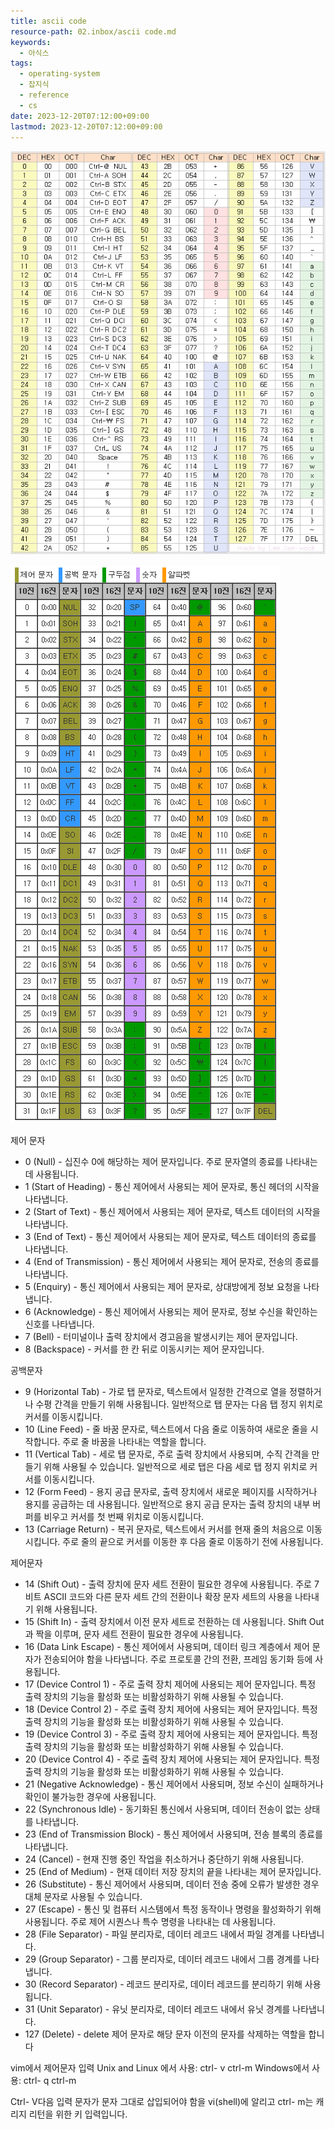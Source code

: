 ```yaml
---
title: ascii code
resource-path: 02.inbox/ascii code.md
keywords:
  - 아식스
tags:
  - operating-system
  - 잡지식
  - reference
  - cs
date: 2023-12-20T07:12:00+09:00
lastmod: 2023-12-20T07:12:00+09:00
---
```

![Untitled](../08.media/20231213153502.png)

![Untitled 1](../08.media/20231223153501.png)

제어 문자
- 0 (Null) - 십진수 0에 해당하는 제어 문자입니다. 주로 문자열의 종료를 나타내는 데 사용됩니다.
- 1 (Start of Heading) - 통신 제어에서 사용되는 제어 문자로, 통신 헤더의 시작을 나타냅니다.
- 2 (Start of Text) - 통신 제어에서 사용되는 제어 문자로, 텍스트 데이터의 시작을 나타냅니다.
- 3 (End of Text) - 통신 제어에서 사용되는 제어 문자로, 텍스트 데이터의 종료를 나타냅니다.
- 4 (End of Transmission) - 통신 제어에서 사용되는 제어 문자로, 전송의 종료를 나타냅니다.
- 5 (Enquiry) - 통신 제어에서 사용되는 제어 문자로, 상대방에게 정보 요청을 나타냅니다.
- 6 (Acknowledge) - 통신 제어에서 사용되는 제어 문자로, 정보 수신을 확인하는 신호를 나타냅니다.
- 7 (Bell) - 터미널이나 출력 장치에서 경고음을 발생시키는 제어 문자입니다.
- 8 (Backspace) - 커서를 한 칸 뒤로 이동시키는 제어 문자입니다.


공백문자
- 9 (Horizontal Tab) - 가로 탭 문자로, 텍스트에서 일정한 간격으로 열을 정렬하거나 수평 간격을 만들기 위해 사용됩니다. 일반적으로 탭 문자는 다음 탭 정지 위치로 커서를 이동시킵니다.
- 10 (Line Feed) - 줄 바꿈 문자로, 텍스트에서 다음 줄로 이동하여 새로운 줄을 시작합니다. 주로 줄 바꿈을 나타내는 역할을 합니다.
- 11 (Vertical Tab) - 세로 탭 문자로, 주로 출력 장치에서 사용되며, 수직 간격을 만들기 위해 사용될 수 있습니다. 일반적으로 세로 탭은 다음 세로 탭 정지 위치로 커서를 이동시킵니다.
- 12 (Form Feed) - 용지 공급 문자로, 출력 장치에서 새로운 페이지를 시작하거나 용지를 공급하는 데 사용됩니다. 일반적으로 용지 공급 문자는 출력 장치의 내부 버퍼를 비우고 커서를 첫 번째 위치로 이동시킵니다.
- 13 (Carriage Return) - 복귀 문자로, 텍스트에서 커서를 현재 줄의 처음으로 이동시킵니다. 주로 줄의 끝으로 커서를 이동한 후 다음 줄로 이동하기 전에 사용됩니다.


제어문자
- 14 (Shift Out) - 출력 장치에 문자 세트 전환이 필요한 경우에 사용됩니다. 주로 7비트 ASCII 코드와 다른 문자 세트 간의 전환이나 확장 문자 세트의 사용을 나타내기 위해 사용됩니다.
- 15 (Shift In) - 출력 장치에서 이전 문자 세트로 전환하는 데 사용됩니다. Shift Out과 짝을 이루며, 문자 세트 전환이 필요한 경우에 사용됩니다.
- 16 (Data Link Escape) - 통신 제어에서 사용되며, 데이터 링크 계층에서 제어 문자가 전송되어야 함을 나타냅니다. 주로 프로토콜 간의 전환, 프레임 동기화 등에 사용됩니다.
- 17 (Device Control 1) - 주로 출력 장치 제어에 사용되는 제어 문자입니다. 특정 출력 장치의 기능을 활성화 또는 비활성화하기 위해 사용될 수 있습니다.
- 18 (Device Control 2) - 주로 출력 장치 제어에 사용되는 제어 문자입니다. 특정 출력 장치의 기능을 활성화 또는 비활성화하기 위해 사용될 수 있습니다.
- 19 (Device Control 3) - 주로 출력 장치 제어에 사용되는 제어 문자입니다. 특정 출력 장치의 기능을 활성화 또는 비활성화하기 위해 사용될 수 있습니다.
- 20 (Device Control 4) - 주로 출력 장치 제어에 사용되는 제어 문자입니다. 특정 출력 장치의 기능을 활성화 또는 비활성화하기 위해 사용될 수 있습니다.
- 21 (Negative Acknowledge) - 통신 제어에서 사용되며, 정보 수신이 실패하거나 확인이 불가능한 경우에 사용됩니다.
- 22 (Synchronous Idle) - 동기화된 통신에서 사용되며, 데이터 전송이 없는 상태를 나타냅니다.
- 23 (End of Transmission Block) - 통신 제어에서 사용되며, 전송 블록의 종료를 나타냅니다.
- 24 (Cancel) - 현재 진행 중인 작업을 취소하거나 중단하기 위해 사용됩니다.
- 25 (End of Medium) - 현재 데이터 저장 장치의 끝을 나타내는 제어 문자입니다.
- 26 (Substitute) - 통신 제어에서 사용되며, 데이터 전송 중에 오류가 발생한 경우 대체 문자로 사용될 수 있습니다.
- 27 (Escape) - 통신 및 컴퓨터 시스템에서 특정 동작이나 명령을 활성화하기 위해 사용됩니다. 주로 제어 시퀀스나 특수 명령을 나타내는 데 사용됩니다.
- 28 (File Separator) - 파일 분리자로, 데이터 레코드 내에서 파일 경계를 나타냅니다.
- 29 (Group Separator) - 그룹 분리자로, 데이터 레코드 내에서 그룹 경계를 나타냅니다.
- 30 (Record Separator) - 레코드 분리자로, 데이터 레코드를 분리하기 위해 사용됩니다.
- 31 (Unit Separator) - 유닛 분리자로, 데이터 레코드 내에서 유닛 경계를 나타냅니다.
- 127 (Delete) - delete 제어 문자로 해당 문자 이전의 문자를 삭제하는 역할을 합니다



vim에서 제어문자 입력
Unix and Linux 에서 사용: ctrl- v ctrl-m
Windows에서 사용: ctrl- q ctrl-m

Ctrl- V다음 입력 문자가 문자 그대로 삽입되어야 함을 vi(shell)에 알리고 ctrl- m는 캐리지 리턴을 위한 키 입력입니다.